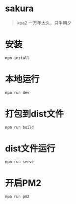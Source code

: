 # sakura
> koa2
> 一万年太久，只争朝夕
# 安装
```javascript
npm install
```
# 本地运行
```javascript
npm run dev
```
# 打包到dist文件
```javascript
npm run build
```
# dist文件运行
```javascript
npm run serve
```
# 开启PM2
```javascript
npm run pm2
```

